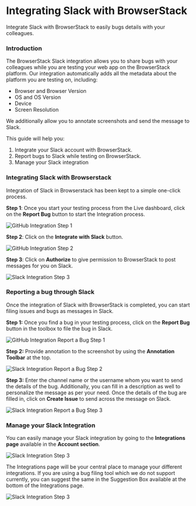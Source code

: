 
Integrating Slack with BrowserStack
===================================

Integrate Slack with BrowserStack to easily bugs details with your colleagues.

### Introduction

The BrowserStack Slack integration allows you to share bugs with your colleagues while you are testing your web app on the BrowserStack platform. Our integration automatically adds all the metadata about the platform you are testing on, including:

*   Browser and Browser Version
*   OS and OS Version
*   Device
*   Screen Resolution

We additionally allow you to annotate screenshots and send the message to Slack.

This guide will help you:

1.  Integrate your Slack account with BrowserStack.
2.  Report bugs to Slack while testing on BrowserStack.
3.  Manage your Slack integration

### Integrating Slack with Browserstack

Integration of Slack in Browserstack has been kept to a simple one-click process.

**Step 1**: Once you start your testing process from the Live dashboard, click on the **Report Bug** button to start the Integration process.

![GitHub Integration Step 1](https://d2ogrdw2mh0rsl.cloudfront.net/production/images/static/docs/github-integration/live/GitHub-integration-step-1.jpg)

**Step 2**: Click on the **Integrate with Slack** button.

![GitHub Integration Step 2](https://d2ogrdw2mh0rsl.cloudfront.net/production/images/static/docs/github-integration/live/GitHub-integration-step-2.png)

**Step 3**: Click on **Authorize** to give permission to BrowserStack to post messages for you on Slack.

![Slack Integration Step 3](https://dgzoq9b5asjg1.cloudfront.net/production/images/static/docs/slack-integration/live/Slack-integration-step-3.png)

### Reporting a bug through Slack

Once the integration of Slack with BrowserStack is completed, you can start filing issues and bugs as messages in Slack.

**Step 1:** Once you find a bug in your testing process, click on the **Report Bug** button in the toolbox to file the bug in Slack.

![GitHub Integration Report a Bug Step 1](https://d98b8t1nnulk5.cloudfront.net/production/images/static/docs/github-integration/live/GitHub-report-bug-step-1.jpg)

**Step 2:** Provide annotation to the screenshot by using the **Annotation Toolbar** at the top.

![Slack Integration Report a Bug Step 2](https://d2ogrdw2mh0rsl.cloudfront.net/production/images/static/docs/slack-integration/live/Slack-report-bug-step-2.jpg)

**Step 3:** Enter the channel name or the username whom you want to send the details of the bug. Additionally, you can fill in a description as well to personalize the message as per your need. Once the details of the bug are filled in, click on **Create Issue** to send across the message on Slack.

![Slack Integration Report a Bug Step 3](https://dgzoq9b5asjg1.cloudfront.net/production/images/static/docs/slack-integration/live/Slack-report-bug-step-3.jpg)

### Manage your Slack Integration

You can easily manage your Slack integration by going to the **Integrations page** available in the **Account section**.

![Slack Integration Step 3](https://d2ogrdw2mh0rsl.cloudfront.net/production/images/static/docs/github-integration/live/GitHub-integration-manage-step-1.jpg)

The Integrations page will be your central place to manage your different integrations. If you are using a bug filing tool which we do not support currently, you can suggest the same in the Suggestion Box available at the bottom of the Integrations page.

![Slack Integration Step 3](https://d2ogrdw2mh0rsl.cloudfront.net/production/images/static/docs/github-integration/live/GitHub-integration-manage-step-2-2x.png)


